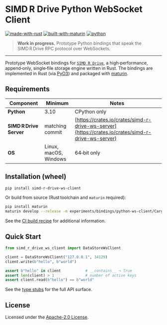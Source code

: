 # SIMD R Drive Python WebSocket Client

[![made-with-rust](https://img.shields.io/badge/Made%20with-Rust-black?logo=Rust)](https://www.rust-lang.org)
[![built-with-maturin](https://img.shields.io/badge/Built%20with-maturin-orange)](https://github.com/PyO3/maturin)
[![python](https://img.shields.io/badge/Python-3.10%2B-blue?logo=python)](https://www.python.org)

> **Work in progress.** Prototype Python bindings that speak the
> SIMD R Drive RPC protocol over WebSockets.

---

Prototype WebSocket bindings for [`SIMD R Drive`](https://crates.io/crates/simd-r-drive),
a high‑performance, append‑only, single‑file storage engine written in Rust.
The bindings are implemented in Rust (via [PyO3](https://github.com/PyO3/pyo3)) and packaged with
[maturin](https://github.com/PyO3/maturin).

## Requirements

| Component               | Minimum               | Notes                                                                                              |
| ----------------------- | --------------------- | -------------------------------------------------------------------------------------------------- |
| **Python**              | 3.10                  | CPython only                                                                                       |
| **SIMD R Drive Server** | matching commit       | [https://crates.io/crates/simd-r-drive-ws-server](https://crates.io/crates/simd-r-drive-ws-server) |
| **OS**                  | Linux, macOS, Windows | 64‑bit only                                                                                        |

## Installation (wheel)

```bash
pip install simd-r-drive-ws-client
```

Or build from source (Rust toolchain and `maturin` required):

```bash
pip install maturin
maturin develop --release -m experiments/bindings/python-ws-client/Cargo.toml
```

See the [CI build recipe](https://github.com/jzombie/rust-simd-r-drive/blob/main/.github/workflows/python-net-release.yml) for additional information.

## Quick Start

```python
from simd_r_drive_ws_client import DataStoreWsClient

client = DataStoreWsClient("127.0.0.1", 34129)
client.write(b"hello", b"world")

assert b"hello" in client           # __contains__ → True
assert len(client) > 1              # number of active keys
assert client.read(b"hello") == b"world"
```

See the [type stubs](https://github.com/jzombie/rust-simd-r-drive/blob/main/experiments/bindings/python-ws-client/simd_r_drive_ws_client/data_store_ws_client.pyi)
for the full API surface.


## License

Licensed under the [Apache-2.0 License](https://github.com/jzombie/rust-simd-r-drive/blob/main/experiments/bindings/python-ws-client/LICENSE).
